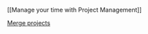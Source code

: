 [[Manage your time with Project Management]]

[Merge projects](https://support.toggl.com/en/articles/4928539-how-can-i-merge-projects)